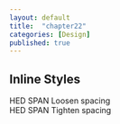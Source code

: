 ```yaml
---
layout: default
title:  "chapter22"
categories: [Design]
published: true
---
```


<section data-type="chapter" class="hsecchapter" data-hederis-type="hsecchapter" id="p9cXKyJ6F"><h1 data-hederis-type="hblktitle" class="hblktitle" id="p0WviMda4">Inline Styles</h1>
    <dl class="hwprdef-liststart" data-hederis-type="hwprdef-liststart" id="pulQfcnut"><dt data-hederis-type="hblkdefterm" class="hblkdefterm" id="pkyjE3rOu">HED SPAN Loosen spacing</dt>
    <dt data-hederis-type="hblkdefterm" class="hblkdefterm" id="pmZ1PiBgX">HED SPAN Tighten spacing</dt>
    </dl>
    </section>
    